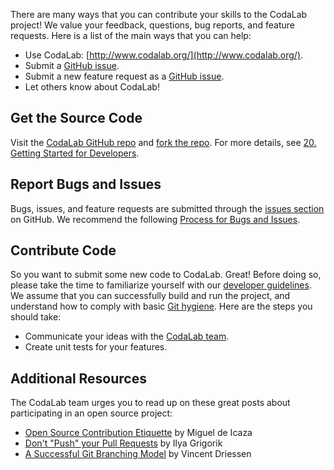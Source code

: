 There are many ways that you can contribute your skills to the CodaLab project! We value your feedback, questions, bug reports, and feature requests. Here is a list of the main ways that you can help:

- Use CodaLab: [http://www.codalab.org/](http://www.codalab.org/).
- Submit a [GitHub issue](https://github.com/codalab/codalab/issues?state=open).
- Submit a new feature request as a [GitHub issue](https://github.com/codalab/codalab/issues?state=open).
- Let others know about CodaLab!

## Get the Source Code
Visit the [CodaLab GitHub repo](https://github.com/codalab/codalab/) and [fork the repo](https://help.github.com/articles/fork-a-repo). For more details, see [20. Getting Started for Developers](https://github.com/codalab/codalab/wiki/20.-Getting-Started-for-Developers).

## Report Bugs and Issues
Bugs, issues, and feature requests are submitted through the [issues section](https://github.com/codalab/codalab/issues?state=open) on GitHub. We recommend the following [Process for Bugs and Issues](https://github.com/codalab/codalab/wiki/25.-Issue-tracking).

## Contribute Code
So you want to submit some new code to CodaLab. Great! Before doing so, please take the time to familiarize yourself with our [developer guidelines](https://github.com/codalab/codalab/wiki/22.-CodaLab-Conventions-for-Developers). We assume that you can successfully build and run the project, and understand how to comply with basic [Git hygiene](http://blog.ericbmerritt.com/2011/09/21/commit-hygiene-and-git.html). Here are the steps you should take:

- Communicate your ideas with the [CodaLab team](https://github.com/codalab/codalab/network/members).
- Create unit tests for your features.

## Additional Resources
The CodaLab team urges you to read up on these great posts about participating in an open source project:
- [Open Source Contribution Etiquette](http://tirania.org/blog/archive/2010/Dec-31.html) by Miguel de Icaza
- [Don't "Push" your Pull Requests](http://www.igvita.com/2011/12/19/dont-push-your-pull-requests/) by Ilya Grigorik
- [A Successful Git Branching Model](http://nvie.com/posts/a-successful-git-branching-model/) by Vincent Driessen